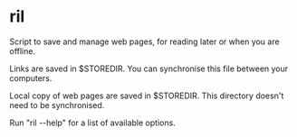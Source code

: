ril
===

Script to save and manage web pages, for reading later or when you are offline.

Links are saved in $STOREDIR. You can synchronise this file between your
computers.

Local copy of web pages are saved in $STOREDIR. This directory doesn't need to
be synchronised.

Run "ril --help" for a list of available options.
